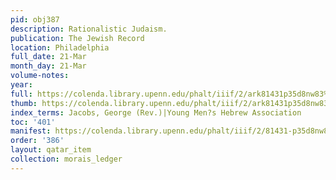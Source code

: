 ```yaml
---
pid: obj387
description: Rationalistic Judaism.
publication: The Jewish Record
location: Philadelphia
full_date: 21-Mar
month_day: 21-Mar
volume-notes:
year:
full: https://colenda.library.upenn.edu/phalt/iiif/2/ark81431p35d8nw83%2FSHA256E-s7384233--a6ed55cd110431799bce341a237b921fb76e00064d338c2da974d4ba324ce948.jpeg/full/3500,/0/default.jpg
thumb: https://colenda.library.upenn.edu/phalt/iiif/2/ark81431p35d8nw83%2FSHA256E-s7384233--a6ed55cd110431799bce341a237b921fb76e00064d338c2da974d4ba324ce948.jpeg/full/!200,200/0/default.jpg
index_terms: Jacobs, George (Rev.)|Young Men?s Hebrew Association
toc: '401'
manifest: https://colenda.library.upenn.edu/phalt/iiif/2/81431-p35d8nw83/manifest
order: '386'
layout: qatar_item
collection: morais_ledger
---
```

